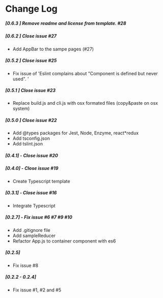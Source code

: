 # Change Log

##### [0.6.3 ] Remove readme and license from template. #28
##### [0.6.2 ] Close issue #27
* Add AppBar to the sampe pages (#27)
##### [0.5.2 ] Close issue #25
* Fix issue of 'Eslint complains about "Component is defined but never used". '
##### [0.5.1 ] Close issue #23
* Replace build.js and cli.js with osx formated files (copy&paste on osx system)
##### [0.5.0 ] Close issue #22
* Add @types packages for Jest, Node, Enzyme, react*redux
* Add tsconfig.json
* Add tslint.json
##### [0.4.1] - Close issue #20

##### [0.4.0] - Close issue #19
* Create Typescript template
##### [0.3.1] - Close issue #16
* Integrate Typescript
##### [0.2.7] - Fix issue #6 #7 #9 #10
* Add .gitignore file
* Add sampleReducer
* Refactor App.js to container component with es6
##### [0.2.5] 
* Fix issue #8
##### [0.2.2 - 0.2.4] 
* Fix issue #1, #2 and #5